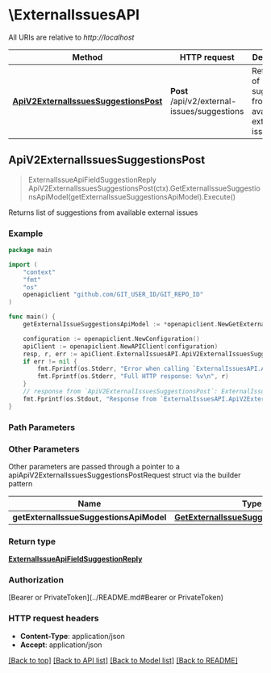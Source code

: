 # \ExternalIssuesAPI

All URIs are relative to *http://localhost*

Method | HTTP request | Description
------------- | ------------- | -------------
[**ApiV2ExternalIssuesSuggestionsPost**](ExternalIssuesAPI.md#ApiV2ExternalIssuesSuggestionsPost) | **Post** /api/v2/external-issues/suggestions | Returns list of suggestions from available external issues



## ApiV2ExternalIssuesSuggestionsPost

> ExternalIssueApiFieldSuggestionReply ApiV2ExternalIssuesSuggestionsPost(ctx).GetExternalIssueSuggestionsApiModel(getExternalIssueSuggestionsApiModel).Execute()

Returns list of suggestions from available external issues

### Example

```go
package main

import (
	"context"
	"fmt"
	"os"
	openapiclient "github.com/GIT_USER_ID/GIT_REPO_ID"
)

func main() {
	getExternalIssueSuggestionsApiModel := *openapiclient.NewGetExternalIssueSuggestionsApiModel(openapiclient.ExternalIssueApiField("Id")) // GetExternalIssueSuggestionsApiModel |  (optional)

	configuration := openapiclient.NewConfiguration()
	apiClient := openapiclient.NewAPIClient(configuration)
	resp, r, err := apiClient.ExternalIssuesAPI.ApiV2ExternalIssuesSuggestionsPost(context.Background()).GetExternalIssueSuggestionsApiModel(getExternalIssueSuggestionsApiModel).Execute()
	if err != nil {
		fmt.Fprintf(os.Stderr, "Error when calling `ExternalIssuesAPI.ApiV2ExternalIssuesSuggestionsPost``: %v\n", err)
		fmt.Fprintf(os.Stderr, "Full HTTP response: %v\n", r)
	}
	// response from `ApiV2ExternalIssuesSuggestionsPost`: ExternalIssueApiFieldSuggestionReply
	fmt.Fprintf(os.Stdout, "Response from `ExternalIssuesAPI.ApiV2ExternalIssuesSuggestionsPost`: %v\n", resp)
}
```

### Path Parameters



### Other Parameters

Other parameters are passed through a pointer to a apiApiV2ExternalIssuesSuggestionsPostRequest struct via the builder pattern


Name | Type | Description  | Notes
------------- | ------------- | ------------- | -------------
 **getExternalIssueSuggestionsApiModel** | [**GetExternalIssueSuggestionsApiModel**](GetExternalIssueSuggestionsApiModel.md) |  | 

### Return type

[**ExternalIssueApiFieldSuggestionReply**](ExternalIssueApiFieldSuggestionReply.md)

### Authorization

[Bearer or PrivateToken](../README.md#Bearer or PrivateToken)

### HTTP request headers

- **Content-Type**: application/json
- **Accept**: application/json

[[Back to top]](#) [[Back to API list]](../README.md#documentation-for-api-endpoints)
[[Back to Model list]](../README.md#documentation-for-models)
[[Back to README]](../README.md)

